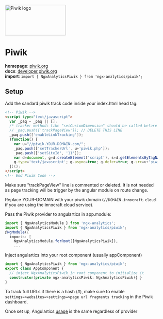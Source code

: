 <img 
    src="../../../assets/svg/piwik.svg" 
    alt="Piwik logo"
    height="100px"
    width="200px" />

# Piwik
__homepage__: [piwik.org](https://piwik.org)  
__docs__: [developer.piwik.org](https://developer.piwik.org)  
__import__: `import { NgxAnalyticsPiwik } from 'ngx-analytics/piwik';`

## Setup
Add the sandard piwik track code inside your index.html head tag:
```html
<!-- Piwik -->
<script type="text/javascript">
  var _paq = _paq || [];
  /* tracker methods like "setCustomDimension" should be called before "trackPageView" */
  // _paq.push(['trackPageView']); // DELETE THIS LINE
  _paq.push(['enableLinkTracking']);
  (function() {
    var u="//piwik.YOUR-DOMAIN.com/";
    _paq.push(['setTrackerUrl', u+'piwik.php']);
    _paq.push(['setSiteId', '11']);
    var d=document, g=d.createElement('script'), s=d.getElementsByTagName('script')[0];
    g.type='text/javascript'; g.async=true; g.defer=true; g.src=u+'piwik.js'; s.parentNode.insertBefore(g,s);
  })();
</script>
<!-- End Piwik Code -->
```
Make sure "trackPageView" line is commented or deleted. It is not needed as page tracking will be trigger by the angular module on route change.

Replace YOUR-DOMAIN with your piwik domain (`//DOMAIN.innocraft.cloud` if you are using the innocraft cloud service).

Pass the Piwik provider to angulartics in app.module:
```ts
import { NgxAnalyticsModule } from 'ngx-analytics';
import { NgxAnalyticsPiwik } from 'ngx-analytics/piwik';
@NgModule({
  imports: [
    NgxAnalyticsModule.forRoot([NgxAnalyticsPiwik]),
    ...
```

Inject angulartics into your root component (usually appComponent)
```ts
import { NgxAnalyticsPiwik } from 'ngx-analytics/piwik';
export class AppComponent {
  // inject NgxAnalyticsPiwik in root component to initialize it
  constructor(private ngx-analyticsPiwik: NgxAnalyticsPiwik){ }
}
```

To track full URLs if there is a hash (#), make sure to enable `settings=>websites=>settings=>page url fragments tracking` in the Piwik dashboard.

Once set up, Angulartics [usage](https://github.com/angulartics/ngx-analytics#usage) is the same regardless of provider
